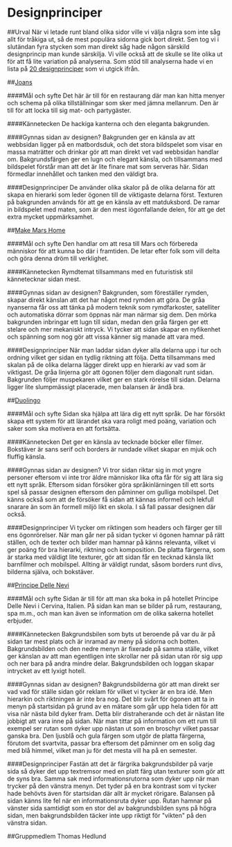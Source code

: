 Designprinciper
===============

##Urval
När vi letade runt bland olika sidor ville vi välja några som inte såg allt för
tråkiga ut, så de mest populära sidorna gick bort direkt. Sen tog vi i slutändan
fyra stycken som man direkt såg hade någon särskild designprincip man kunde särskilja.
Vi ville också att de skulle se lite olika ut för att få lite variation på analyserna.
Som stöd till analyserna hade vi en lista på [20 designprinciper](https://designschool.canva.com/design-elements-principles/)
som vi utgick ifrån.

##[Joans](http://www.joans.se/)

####Mål och syfte
Det här är till för en restaurang där man kan hitta menyer och schema
på olika tillställningar som sker med jämna mellanrum. Den är till
för att locka till sig mat- och partygäster.

####Kännetecken
De hackiga kanterna och den eleganta bakgrunden. 

####Gynnas sidan av designen?
Bakgrunden ger en känsla av att webbsidan ligger på en matbordsduk, och det stora
bildspelet som visar en massa maträtter och drinkar gör att man direkt
vet vad webbsidan handlar om. Bakgrundsfärgen ger en lugn och elegant känsla,
och tillsammans med bildspelet förstår man att det är lite finare mat
som serveras här. Sidan förmedlar innehållet och tanken med den väldigt bra.

####Designprinciper
De använder olika skalor på de olika delarna för att skapa en hierarki som
leder ögonen till de viktigaste delarna först. Texturen på bakgrunden
används för att ge en känsla av ett matduksbord. De ramar in bildspelet med
maten, som är den mest iögonfallande delen, för att ge det extra mycket
uppmärksamhet.

##[Make Mars Home](http://www.makemarshome.com/landing)

####Mål och syfte
Den handlar om att resa till Mars och förbereda människor för att kunna
bo där i framtiden. De letar efter folk som vill delta och göra denna dröm
till verklighet.

####Kännetecken
Rymdtemat tillsammans med en futuristisk stil kännetecknar sidan mest.

####Gynnas sidan av designen?
Bakgrunden, som föreställer rymden, skapar direkt känslan att det har något 
med rymden att göra. De gråa nyanserna får oss att tänka på modern teknik
som rymdfarkoster, satelliter och automatiska dörrar som öppnas när man närmar sig dem.
Den mörka bakgrunden inbringar ett lugn till sidan, medan den gråa färgen
ger ett stelare och mer mekaniskt intryck. Vi tycker att sidan skapar en nyfikenhet
och spänning som nog gör att vissa känner sig manade att vara med.

####Designprinciper
När man laddar sidan dyker alla delarna upp i tur och ordning vilket ger
sidan en tydlig riktning att följa. Detta tillsammans med skalan på de olika
delarna lägger direkt upp en hierarki av vad som är viktigast. De gråa 
linjerna gör att ögonen följer dem diagonalt runt sidan. Bakgrunden följer 
muspekaren vilket ger en stark rörelse till sidan. Delarna ligger lite slumpmässigt
placerade, men balansen är ändå bra.

##[Duolingo](https://www.duolingo.com/)

####Mål och syfte
Sidan ska hjälpa att lära dig ett nytt språk. De har försökt skapa ett system
för att lärandet ska vara roligt med poäng, variation och saker som ska motivera
en att fortsätta.

####Kännetecken
Det ger en känsla av tecknade böcker eller filmer. Bokstäver är sans serif och borders
är rundade vilket skapar en mjuk och fluffig känsla.

####Gynnas sidan av designen?
Vi tror sidan riktar sig in mot yngre personer eftersom vi inte tror äldre människor
lika ofta får för sig att lära sig ett nytt språk. Eftersom sidan försöker göra språkinlärningen
till ett sorts spel så passar designen eftersom den påminner om gulliga mobilspel. Det känns också
som att de försöker få sidan att kännas informell och lekfull snarare än som än formell miljö
likt en skola. I så fall passar designen där också.

####Designprinciper
Vi tycker om riktingen som headers och färger ger till ens ögonrörelser. När man går ner på sidan
tycker vi ögonen hamnar på rätt ställen, och de texter och bilder man hamnar på känns relevanta,
vilket vi ger poäng för bra hierarki, riktning och komposition.
De platta färgerna, som är starka med väldigt lite texturer, gör att sidan får en tecknad känsla likt
barnfilmer och mobilspel. Allting är väldigt rundat, såsom borders runt divs, bilderna själva, och
bokstäver.

##[Principe Delle Nevi](http://www.principedellenevi.com/)

####Mål och syfte
Sidan är till för att man ska boka in på hotellet Principe Delle Nevi i Cervina, Italien. På sidan kan man
se bilder på rum, restaurang, spa m.m., och man kan även se information om de olika sakerna hotellet
erbjuder.

####Kännetecken
Bakgrundsbilen som byts ut beroende på var du är på sidan tar mest plats och är inramad av meny på sidorna
och botten. Bakgrundsbilden och den nedre menyn är fixerade på samma ställe, vilket ger känslan av att man
egentligen inte skrollar ner på sidan utan rör sig upp och ner bara på andra mindre delar. Bakgrundsbilden
och loggan skapar intrycket av ett lyxigt hotell.

####Gynnas sidan av designen?
Bakgrundsbilderna gör att man direkt ser vad vad för ställe sidan gör reklam för vilket vi tycker är en bra idé.
Men hierarkin och riktningen är inte bra nog. Det blir svårt för ögonen att ta in menyn på startsidan
på grund av en mätare som går upp hela tiden för att visa när nästa bild dyker fram. Detta blir distraherande
och det är nästan lite jobbigt att vara inne på sidan. När man tittar på information om ett rum till exempel ser
rutan som dyker upp nästan ut som en broschyr vilket passar ganska bra. Den ljusblå och gula färgen som utgör
de platta färgerna, förutom det svartvita, passar bra eftersom det påminner om en solig dag med blå himmel,
vilket man ju för det mesta vill ha på en semester.

####Designprinciper
Fastän att det är färgrika bakgrundsbilder på varje sida så dyker det upp textremsor med en platt färg utan
texturer som gör att de syns bra. Samma sak med informationsrutorna som dyker upp när man trycker på den
vänstra menyn. Det tyder på en bra kontrast som vi tycker hade behövts även för startsidan där allt är mycket
rörigare. Balansen på sidan känns lite fel när en informationsruta dyker upp. Rutan hamnar på vänster sida
samtidigt som en stor del av bakgrundsbilden syns på högra sidan, men bakgrundsbilden täcker inte upp riktigt för
"vikten" på den vänstra sidan.

##Gruppmedlem
Thomas Hedlund
